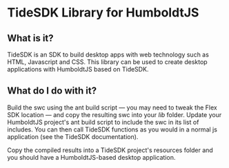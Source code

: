 TideSDK Library for HumboldtJS
==============================

## What is it?

TideSDK is an SDK to build desktop apps with web technology such as HTML,
Javascript and CSS. This library can be used to create desktop applications
with HumboldtJS based on TideSDK.

## What do I do with it?

Build the swc using the ant build script — you may need to tweak the Flex SDK
location — and copy the resulting swc into your *lib* folder. Update your
HumboldtJS project's ant build script to include the swc in its list of
includes. You can then call TideSDK functions as you would in a normal js
application (see the TideSDK documentation).

Copy the compiled results into a TideSDK project's resources folder and you
should have a HumboldtJS-based desktop application.